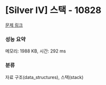 # [Silver IV] 스택 - 10828 

[문제 링크](https://www.acmicpc.net/problem/10828) 

### 성능 요약

메모리: 1988 KB, 시간: 292 ms

### 분류

자료 구조(data_structures), 스택(stack)

